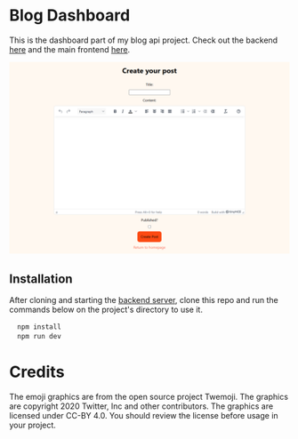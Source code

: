 # Blog Dashboard

This is the dashboard part of my blog api project.
Check out the backend [here](https://github.com/AndreiFlau/Project---Blog-Api-Backend) and the main frontend [here](https://github.com/AndreiFlau/Project---Blog-Api-Frontend).

![dashboard](dashboard.png)

## Installation

After cloning and starting the [backend server](https://github.com/AndreiFlau/Project---Blog-Api-Backend), clone this repo and run the commands below on the project's directory to use it.

```powershell
  npm install
  npm run dev
```

# Credits

The emoji graphics are from the open source project Twemoji. The graphics are copyright 2020 Twitter, Inc and other contributors. The graphics are licensed under CC-BY 4.0. You should review the license before usage in your project.
